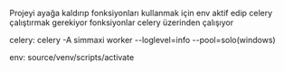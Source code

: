 Projeyi ayağa kaldırıp fonksiyonları kullanmak için env aktif edip celery çalıştırmak gerekiyor fonksiyonlar celery üzerinden çalışıyor 

celery:
celery -A simmaxi worker --loglevel=info --pool=solo(windows)

env:
source/venv/scripts/activate
